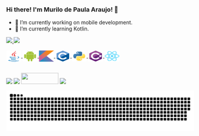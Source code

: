 ### Hi there! I'm Murilo de Paula Araujo! 👋

- 🔭 I’m currently working on mobile development.
- 🌱 I’m currently learning Kotlin.

 <div>
  <a href="https://github.com/murilodepa">
  <img height="180em" src="https://github-readme-stats.vercel.app/api?username=murilodepa&show_icons=true&theme=tokyonight&include_all_commits=true&count_private=true"/>
  <img height="180em" src="https://github-readme-stats.vercel.app/api/top-langs/?username=murilodepa&layout=compact&langs_count=7&theme=tokyonight"/>
</div>
  
 <div style="display: inline_block"><br>
  <img align="center" alt="Murilo-Java" height="30" width="40" src="https://github.com/devicons/devicon/blob/master/icons/java/java-original.svg">
  <img align="center" alt="Murilo-Android" height="30" width="40" src="https://github.com/devicons/devicon/blob/master/icons/android/android-original.svg">
   <img align="center" alt="Murilo-Kotlin" height="30" width="40" src="https://github.com/devicons/devicon/blob/master/icons/kotlin/kotlin-original.svg">
  <img align="center" alt="Murilo-C" height="30" width="40" src="https://github.com/devicons/devicon/blob/master/icons/c/c-original.svg">
  <img align="center" alt="Murilo-Python" height="30" width="40" src="https://raw.githubusercontent.com/devicons/devicon/master/icons/python/python-original.svg">
   <img align="center" alt="Murilo-Csharp" height="30" width="40" src="https://raw.githubusercontent.com/devicons/devicon/master/icons/csharp/csharp-original.svg">
     <img align="center" alt="Murilo-React" height="30" width="40" src="https://raw.githubusercontent.com/devicons/devicon/master/icons/react/react-original.svg">
</div>
  
  ##
  
  <div> 
<a href="https://www.linkedin.com/in/murilodepa" target="_blank"><img src="https://img.shields.io/badge/-LinkedIn-%230077B5?style=for-the-badge&logo=linkedin&logoColor=white" target="_blank"></a> 
<a href = "mailto:murilodepa@gmail.com"><img src="https://img.shields.io/badge/Gmail-D14836?style=for-the-badge&logo=gmail&logoColor=white"></a> 
<a href="http://lattes.cnpq.br/9790607040254821" target="_blank"><img src="https://www.ifpb.edu.br/prpipg/pesquisa/imagens-pesquisa/cnpq.png/@@images/46866e16-34ad-4780-a283-9d8adaa80d9f.png" target="_blank" height="30" width="100"></a> 
<a href="https://github.com/murilodepa" target="_blank"><img src="https://img.shields.io/badge/GitHub-100000?style=for-the-badge&logo=github&logoColor=white" target="_blank"></a>

  ![Snake animation](https://github.com/murilodepa/murilodepa/blob/output/github-contribution-grid-snake.svg)
 
</div>
